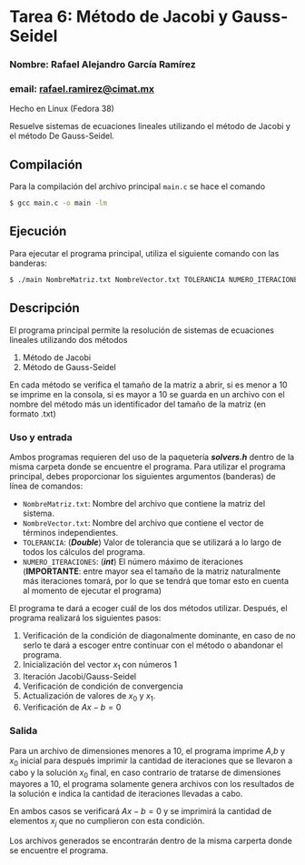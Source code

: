 
# Tarea 6: Método de Jacobi y Gauss-Seidel
### Nombre: Rafael Alejandro García Ramírez 
### email: rafael.ramirez@cimat.mx

Hecho en Linux (Fedora 38)

Resuelve sistemas de ecuaciones lineales utilizando el método de Jacobi y el método De Gauss-Seidel.

## Compilación

Para la compilación del archivo principal ```main.c``` se hace el comando 

```bash
$ gcc main.c -o main -lm
```

## Ejecución

Para ejecutar el programa principal, utiliza el siguiente comando con las banderas:

```bash
$ ./main NombreMatriz.txt NombreVector.txt TOLERANCIA NUMERO_ITERACIONES
```


## Descripción

El programa principal permite la resolución de sistemas de ecuaciones lineales utilizando dos métodos

1. Método de Jacobi
2. Método de Gauss-Seidel

En cada método se verifica el tamaño de la matriz a abrir, si es menor a 10 se imprime en la consola, si es mayor a 10 se guarda en un archivo con el nombre del método más un identificador del tamaño de la matriz (en formato .txt)

### Uso y entrada

Ambos programas requieren del uso de la paquetería **_solvers.h_** dentro de la misma carpeta donde se encuentre el programa. Para utilizar el programa principal, debes proporcionar los siguientes argumentos (banderas) de línea de comandos:

- `NombreMatriz.txt`: Nombre del archivo que contiene la matriz del sistema.
- `NombreVector.txt`: Nombre del archivo que contiene el vector de términos independientes.
- `TOLERANCIA`: (**_Double_**) Valor de tolerancia que se utilizará a lo largo de todos los cálculos del programa.
- `NUMERO_ITERACIONES`: (**_int_**) El número máximo de iteraciones (**IMPORTANTE**: entre mayor sea el tamaño de la matriz naturalmente más iteraciones tomará, por lo que se tendrá que tomar esto en cuenta al momento de ejecutar el programa)

El programa te dará a ecoger cuál de los dos métodos utilizar. Después, el programa realizará los siguientes pasos:

1. Verificación de la condición de diagonalmente dominante, en caso de no serlo te dará a escoger entre continuar con el método o abandonar el programa.
2. Inicialización del vector $x_{1}$ con números 1
3. Iteración Jacobi/Gauss-Seidel
4. Verificación de condición de convergencia
5. Actualización de valores de $x_{0}$ y $x_{1}$.
6. Verificación de $Ax-b = 0$

### Salida

Para un archivo de dimensiones menores a 10, el programa imprime $A$,$b$ y $x_{0}$ inicial para después imprimir la cantidad de iteraciones que se llevaron a cabo y la solución $x_{0}$ final, en caso contrario de tratarse de dimensiones mayores a 10, el programa solamente genera archivos con los resultados de la solución e indica la cantidad de iteraciones llevadas a cabo. 

En ambos casos se verificará $Ax-b= 0$ y se imprimirá la cantidad de elementos $x_{j}$ que no cumplieron con esta condición.

Los archivos generados se encontrarán dentro de la misma carperta donde se encuentre el programa.
